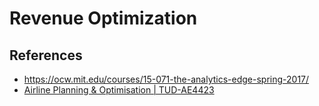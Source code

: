 # Revenue Optimization



## References

- https://ocw.mit.edu/courses/15-071-the-analytics-edge-spring-2017/
- [Airline Planning & Optimisation | TUD-AE4423](https://www.youtube.com/playlist?list=PLX_I0pYwe_ugJpA7UBqybASg_rGkmQUev)